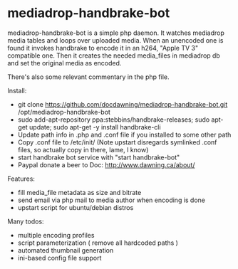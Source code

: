 mediadrop-handbrake-bot
====================

mediadrop-handbrake-bot is a simple php daemon. It watches mediadrop media tables and loops over uploaded media.
When an unencoded one is found it invokes handbrake to encode it in an h264, "Apple TV 3" compatible one. 
Then it creates the needed media_files in mediadrop db and set the original media as encoded.

There's also some relevant commentary in the php file.

Install:
* git clone https://github.com/docdawning/mediadrop-handbrake-bot.git /opt/mediadrop-handbrake-bot
* sudo add-apt-repository ppa:stebbins/handbrake-releases; sudo apt-get update; sudo apt-get -y install handbrake-cli 
* Update path info in .php and .conf file if you installed to some other path
* Copy .conf file to /etc/init/ (Note upstart disregards symlinked .conf files, so actually copy in there, lame, I know)
* start handbrake bot service with "start handbrake-bot"
* Paypal donate a beer to Doc: http://www.dawning.ca/about/

Features:
* fill media_file metadata as size and bitrate
* send email via php mail to media author when encoding is done
* upstart script for ubuntu/debian distros

Many todos:
* multiple encoding profiles
* script parameterization ( remove all hardcoded paths )
* automated thumbnail generation 
* ini-based config file support
